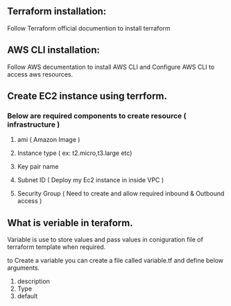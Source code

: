 ## Terraform installation:

Follow Terraform official documention to install terraform

## AWS CLI installation:

Follow AWS decumentation to install AWS CLI and Configure AWS CLI to access aws resources.

## Create EC2 instance using terrform.

### Below are required components to create resource ( infrastructure )

1. ami ( Amazon Image )

2. Instance type ( ex: t2.micro,t3.large etc)

3. Key pair name

4. Subnet ID ( Deploy my Ec2 instance in inside VPC )

5. Security Group ( Need to create and allow required inbound & Outbound access )

## What is veriable in teraform.

Variable is use to store values and pass values in coniguration file of terraform template when required.

to Create a variable you can create a file called variable.tf and define below arguments.

1. description
2. Type
3. default



